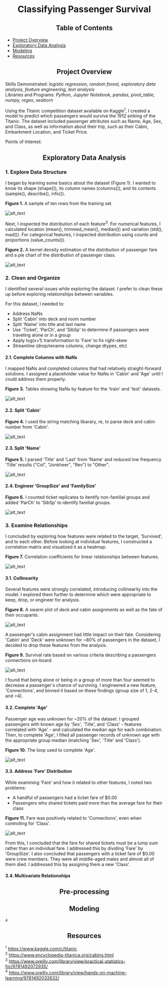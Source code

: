 # <div align="center">Classifying Passenger Survival</div>

## <div align="center">Table of Contents</div>
* [Project Overview](https://github.com/nphorsley59/Predicting_Passenger_Survival#project-overview)
* [Exploratory Data Analysis](https://github.com/nphorsley59/Predicting_Passenger_Survival#exploratory-data-analysis)
* [Modeling](https://github.com/nphorsley59/Predicting_Passenger_Survival#modeling)
* [Resources](https://github.com/nphorsley59/Predicting_Passenger_Survival#resources)<br>

## <div align="center">Project Overview</div>
Skills Demonstrated: *logistic regression, random forest, exploratory data analysis, feature engineering, text analysis*<br/>
Libraries and Programs: *Python, Jupyter Notebook, pandas, pivot_table, numpy, regex, seaborn*<br/>

Using the Titanic competition dataset available on Kaggle<sup>1</sup>, I created a model to predict which passengers would survive the 1912 sinking of the Titanic. The dataset included passenger attributes such as Name, Age, Sex, and Class, as well as information about their trip, such as their Cabin, Embarkment Location, and Ticket Price.<br>

Points of Interest:<br>

## <div align="center">Exploratory Data Analysis</div>
### 1. Explore Data Structure
I began by learning some basics about the dataset (Figure 1). I wanted to know its shape (shape()), its column names (columns()), and its contents (sample(), describe(), info()).<br>

**Figure 1.** A sample of ten rows from the training set.<br>

![alt_text](https://github.com/nphorsley59/Predicting_Passenger_Survival/blob/master/Figures/data_sample.png "Data Sample")<br>

Next, I inspected the distribution of each feature<sup>3</sup>. For numerical features, I calculated location (mean(), trimmed_mean(), median()) and variation (std(), mad()). For categorical features, I inspected distribution using counts and proportions (value_counts()).<br>

**Figure 2.** A kernel density estimation of the distribution of passenger fare and a pie chart of the distribution of passenger class.<br>

![alt_text](https://github.com/nphorsley59/Predicting_Passenger_Survival/blob/master/Figures/dist_classandfare.jpg "Feature Distributions")<br>

### 2. Clean and Organize
I identified several issues while exploring the dataset. I prefer to clean these up before exploring relationships between variables.<br>

For this dataset, I needed to:<br>
- Address NaNs<br>
- Split 'Cabin' into deck and room number<br>
- Split 'Name' into title and last name<br>
- Use 'Ticket', 'ParCh', and 'SibSp' to determine if passengers were traveling alone or in a group<br>
- Apply log(x+1) transformation to 'Fare' to fix right-skew<br>
- Streamline (drop/rename columns, change dtypes, etc)<br>

#### 2.1. Complete Columns with NaNs
I mapped NaNs and completed columns that had relatively straight-forward solutions. I assigned a placeholder value for NaNs in 'Cabin' and 'Age' until I could address them properly.<br>

**Figure 3.** Tables showing NaNs by feature for the 'train' and 'test' datasets.<br>

![alt_text](https://github.com/nphorsley59/Predicting_Passenger_Survival/blob/master/Figures/null_tables.png "NULL value Tables")<br>

#### 2.2. Split 'Cabin'
**Figure 4.** I used the string matching libarary, re, to parse deck and cabin number from 'Cabin'.<br>

![alt_text](https://github.com/nphorsley59/Predicting_Passenger_Survival/blob/master/Figures/cabin_split.png "Splitting 'Cabin'")<br>

#### 2.3. Split 'Name'
**Figure 5.** I parsed 'Title' and 'Last' from 'Name' and reduced low frequency 'Title' results ("Col", "Jonkheer", "Rev") to "Other".<br>

![alt_text](https://github.com/nphorsley59/Predicting_Passenger_Survival/blob/master/Figures/name_split.png "Splitting 'Name'")<br>

#### 2.4. Engineer 'GroupSize' and 'FamilySize'
**Figure 6.** I counted ticket replicates to itentify non-familial groups and added 'ParCh' to 'SibSp' to identify familial groups.<br>

![alt_text](https://github.com/nphorsley59/Predicting_Passenger_Survival/blob/master/Figures/partysize_split.png "Engineering 'Connections'")<br>

### 3. Examine Relationships
I concluded by exploring how features were related to the target, 'Survived', and to each other. Before looking at individual features, I constructed a correlation matrix and visualized it as a heatmap.<br>

**Figure 7.** Correlation coefficients for linear relationships between features.<br>

![alt_text](https://github.com/nphorsley59/Predicting_Passenger_Survival/blob/master/Figures/corr_heatmap2.png "Correlation Heatmap")<br>

#### 3.1. Collinearity
Several features were strongly correlated, introducing collinearity into the model. I explored them further to determine which were appropriate to keep, drop, or engineer for analysis.<br>

**Figure 8.** A swarm plot of deck and cabin assignments as well as the fate of their occupants.<br>

![alt_text](https://github.com/nphorsley59/Predicting_Passenger_Survival/blob/master/Figures/cabin_deck2.png "Deck and Cabin Assignments")<br>

A passenger's cabin assignment had little impact on their fate. Considering 'Cabin' and 'Deck' were unknown for ~80% of passengers in the dataset, I decided to drop these features from the analysis.<br>

**Figure 9.** Survival rate based on various criteria describing a passengers connections on-board.<br>

![alt_text](https://github.com/nphorsley59/Predicting_Passenger_Survival/blob/master/Figures/partysize_plot.png "Party Info Plot")<br>

I found that being alone or being in a group of more than four seemed to decrease a passenger's chance of surviving. I engineered a new feature, 'Connections', and binned it based on these findings (group size of 1, 2-4, and >4).

#### 3.2. Complete 'Age'
Passenger age was unknown for ~20% of the dataset. I grouped passengers with known age by 'Sex', 'Title', and 'Class' - features correlated with 'Age' - and calculated the median age for each combination. Then, to complete 'Age', I filled all passenger records of unknown age with the appropriate group median (matching 'Sex', 'Title' and 'Class').

**Figure 10.** The loop used to complete 'Age'.<br>

![alt_text](https://github.com/nphorsley59/Predicting_Passenger_Survival/blob/master/Figures/age_code.png "Completing 'Age'")<br>

#### 3.3. Address 'Fare' Distribution
While examining 'Fare' and how it related to other features, I noted two problems:<br>
- A handful of passengers had a ticket fare of $0.00<br>
- Passengers who shared tickets paid more than the average fare for their class<br>

**Figure 11.** Fare was positively related to 'Connections', even when controlling for 'Class'.<br>

![alt_text](https://github.com/nphorsley59/Predicting_Passenger_Survival/blob/master/Figures/fare_connections_unadj.png "Influence of Connections on Fare")<br>

From this, I concluded that the fare for shared tickets must be a lump sum rather than an individual fare. I addressed this by dividing 'Fare' by 'GroupSize'. I also concluded that passengers with a ticket fare of $0.00 were crew members. They were all middle-aged males and almost all of them died. I addressed this by assigning them a new 'Class'.<br>

#### 3.4. Multivariate Relationships


## <div align="center">Pre-processing</div>

## <div align="center">Modeling</div>

<sup>4</sup>

## <div align="center">Resources</div>
<sup>1</sup> https://www.kaggle.com/c/titanic <br/>
<sup>2</sup> https://www.encyclopedia-titanica.org/cabins.html <br/>
<sup>3</sup> https://www.oreilly.com/library/view/practical-statistics-for/9781492072935/ <br>
<sup>4</sup> https://www.oreilly.com/library/view/hands-on-machine-learning/9781492032632/
